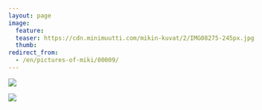 ```yaml
---
layout: page
image:
  feature:
  teaser: https://cdn.minimuutti.com/mikin-kuvat/2/IMG08275-245px.jpg
  thumb:
redirect_from:
  - /en/pictures-of-miki/00009/
---
```


![](https://cdn.minimuutti.com/mikin-kuvat/2/IMG08275-800px.jpg)

![](https://cdn.minimuutti.com/mikin-kuvat/2/IMG08280-800px.jpg)
